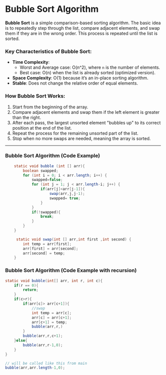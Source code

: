 # Bubble Sort Algorithm 

**Bubble Sort** is a simple comparison-based sorting algorithm. The basic idea is to repeatedly step through the list, compare adjacent elements, and swap them if they are in the wrong order. This process is repeated until the list is sorted.

### Key Characteristics of Bubble Sort:
- **Time Complexity**: 
  - Worst and Average case: O(n^2), where `n` is the number of elements.
  - Best case: O(n) when the list is already sorted (optimized version).
- **Space Complexity**: O(1) because it’s an in-place sorting algorithm.
- **Stable**: Does not change the relative order of equal elements.

### How Bubble Sort Works:
1. Start from the beginning of the array.
2. Compare adjacent elements and swap them if the left element is greater than the right.
3. After each pass, the largest unsorted element "bubbles up" to its correct position at the end of the list.
4. Repeat the process for the remaining unsorted part of the list.
5. Stop when no more swaps are needed, meaning the array is sorted.

---

### Bubble Sort Algorithm (Code Example)

```java
    static void bubble (int [] arr){
        boolean swapped;
        for (int i = 0; i < arr.length; i++) {
            swapped=false;
            for (int j = 1; j < arr.length-i; j++) {
                if(arr[j]<arr[j-1]){
                    swap(arr,j,j-1);
                    swapped= true;
                }
            }
            if(!swapped){
                break;
            }
        }
    }

     static void swap(int [] arr,int first ,int second) {
        int temp = arr[first];
        arr[first] = arr[second];
        arr[second] = temp;
    }
```

### Bubble Sort Algorithm (Code Example with recursion)

```java
static void bubble(int[] arr, int r, int c){
    if(r == 0){
        return;
    }
    if(c>r){
        if(arr[c]> arr[c+1]){
            //swap
            int temp = arr[c];
            arr[c] = arr[c+1];
            arr[c+1] = temp;
            bubble(arr,r,)
        }
        bubble(arr,r,c+1);
    }else{
        bubble(arr,r-1,0);
    }
}

// will be called like this from main
bubble(arr,arr.length-1,0);
```